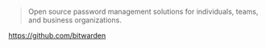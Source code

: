 
> Open source password management solutions for individuals, teams, and business organizations.

<https://github.com/bitwarden>

